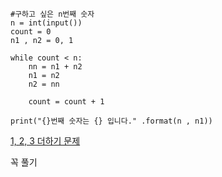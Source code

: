```
#구하고 싶은 n번째 숫자
n = int(input())
count = 0
n1 , n2 = 0, 1

while count < n:
    nn = n1 + n2
    n1 = n2
    n2 = nn

    count = count + 1

print("{}번째 숫자는 {} 입니다." .format(n , n1))
```
[1, 2, 3 더하기 문제](https://www.acmicpc.net/problem/9095)

꼭 풀기
